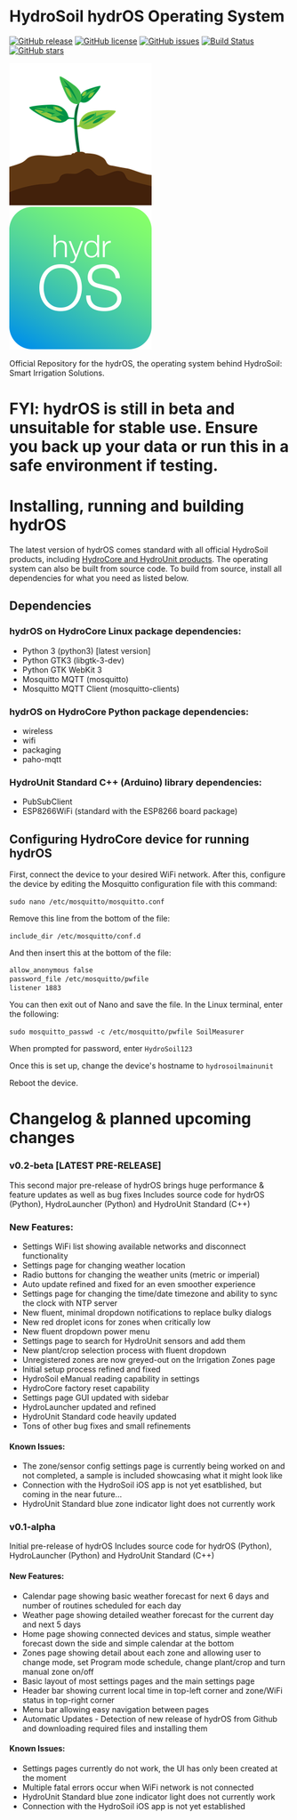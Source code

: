 # HydroSoil hydrOS Operating System
[![GitHub release](https://img.shields.io/github/release/BlaT2512/HydroSoil.svg)](https://gitHub.com/BlaT2512/HydroSoil/releases/)
[![GitHub license](https://img.shields.io/github/license/BlaT2512/HydroSoil.svg)](https://github.com/BlaT2512/HydroSoil/blob/master/LICENSE)
[![GitHub issues](https://img.shields.io/github/issues/BlaT2512/HydroSoil.svg)](https://gitHub.com/BlaT2512/HydroSoil/issues/)
[![Build Status](https://travis-ci.com/BlaT2512/HydroSoil.svg?branch=master)](https://travis-ci.com/BlaT2512/HydroSoil)
[![GitHub stars](https://img.shields.io/github/stars/BlaT2512/HydroSoil.svg?style=social&label=Star&maxAge=2592000)](https://gitHub.com/BlaT2512/HydroSoil/stargazers/)

![HydroSoil Logo](extras/Icon-256.png)
![hydrOS Logo](extras/hydrOS.png)

Official Repository for the hydrOS, the operating system behind HydroSoil: Smart Irrigation Solutions.

# FYI: hydrOS is still in beta and unsuitable for stable use. Ensure you back up your data or run this in a safe environment if testing.

# Installing, running and building hydrOS
The latest version of hydrOS comes standard with all official HydroSoil products, including [HydroCore and HydroUnit products](https://hydrosoil.tk/products.html). The operating system can also be built from source code.
To build from source, install all dependencies for what you need as listed below.

## Dependencies
### hydrOS on HydroCore Linux package dependencies:
- Python 3 (python3) [latest version]
- Python GTK3 (libgtk-3-dev)
- Python GTK WebKit 3
- Mosquitto MQTT (mosquitto)
- Mosquitto MQTT Client (mosquitto-clients)
### hydrOS on HydroCore Python package dependencies:
- wireless
- wifi
- packaging
- paho-mqtt
### HydroUnit Standard C++ (Arduino) library dependencies:
- PubSubClient
- ESP8266WiFi (standard with the ESP8266 board package)

## Configuring HydroCore device for running hydrOS
First, connect the device to your desired WiFi network.
After this, configure the device by editing the Mosquitto configuration file with this command:

`sudo nano /etc/mosquitto/mosquitto.conf`

Remove this line from the bottom of the file:

`include_dir /etc/mosquitto/conf.d`

And then insert this at the bottom of the file:
```
allow_anonymous false
password_file /etc/mosquitto/pwfile
listener 1883
```
You can then exit out of Nano and save the file. In the Linux terminal, enter the following:

`sudo mosquitto_passwd -c /etc/mosquitto/pwfile SoilMeasurer`

When prompted for password, enter `HydroSoil123`

Once this is set up, change the device's hostname to `hydrosoilmainunit`

Reboot the device.

# Changelog & planned upcoming changes
### v0.2-beta [LATEST PRE-RELEASE]
This second major pre-release of hydrOS brings huge performance & feature updates as well as bug fixes
Includes source code for hydrOS (Python), HydroLauncher (Python) and HydroUnit Standard (C++)
### New Features:
- Settings WiFi list showing available networks and disconnect functionality
- Settings page for changing weather location
- Radio buttons for changing the weather units (metric or imperial)
- Auto update refined and fixed for an even smoother experience
- Settings page for changing the time/date timezone and ability to sync the clock with NTP server
- New fluent, minimal dropdown notifications to replace bulky dialogs
- New red droplet icons for zones when critically low
- New fluent dropdown power menu
- Settings page to search for HydroUnit sensors and add them
- New plant/crop selection process with fluent dropdown
- Unregistered zones are now greyed-out on the Irrigation Zones page
- Initial setup process refined and fixed
- HydroSoil eManual reading capability in settings
- HydroCore factory reset capability
- Settings page GUI updated with sidebar
- HydroLauncher updated and refined
- HydroUnit Standard code heavily updated
- Tons of other bug fixes and small refinements
#### Known Issues:
- The zone/sensor config settings page is currently being worked on and not completed, a sample is included showcasing what it might look like
- Connection with the HydroSoil iOS app is not yet esatblished, but coming in the near future...
- HydroUnit Standard blue zone indicator light does not currently work

### v0.1-alpha
Initial pre-release of hydrOS
Includes source code for hydrOS (Python), HydroLauncher (Python) and HydroUnit Standard (C++)
#### New Features:
- Calendar page showing basic weather forecast for next 6 days and number of routines scheduled for each day
- Weather page showing detailed weather forecast for the current day and next 5 days
- Home page showing connected devices and status, simple weather forecast down the side and simple calendar at the bottom
- Zones page showing detail about each zone and allowing user to change mode, set Program mode schedule, change plant/crop and turn manual zone on/off
- Basic layout of most settings pages and the main settings page
- Header bar showing current local time in top-left corner and zone/WiFi status in top-right corner
- Menu bar allowing easy navigation between pages
- Automatic Updates - Detection of new release of hydrOS from Github and downloading required files and installing them
#### Known Issues:
- Settings pages currently do not work, the UI has only been created at the moment
- Multiple fatal errors occur when WiFi network is not connected
- HydroUnit Standard blue zone indicator light does not currently work
- Connection with the HydroSoil iOS app is not yet established
